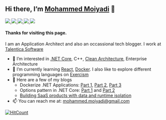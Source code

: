 ## Hi there, I’m [Mohammed Moiyadi](https://github.com/mmoiyadi) 👋

<a href="https://www.linkedin.com/in/mmoiyadi/">
<img src="https://img.shields.io/badge/LinkedIn-blue?style=flat&logo=linkedin">
</a>

<a href="https://medium.com/@mohammed-moiyadi">
<img src="https://img.shields.io/badge/Medium-black?style=flat&logo=medium">
</a>

<a href="https://exercism.org/profiles/mmoiyadi">
<img src="https://img.shields.io/badge/Exercism-green?style=flat&logo=exercism">
</a>

<a href="https://www.reddit.com/user/MediocreSuggestion50">
<img src="https://img.shields.io/badge/Reddit-pink?style=flat&logo=reddit">
</a>

<a href="https://mmoiyadi.github.io/react-project">
<img src="https://img.shields.io/badge/Website-brightgreen?style=flat&logo=google-chrome&logoColor=darkgreen">
</a>


#### Thanks for visiting this page. 

I am an Application Architect and also an occassional tech blogger. I work at [Talentica Software](https://www.talentica.com/)
- 👀 I’m interested in [.NET Core](https://github.com/dotnet/core), C++, [Clean Architecture](https://blog.cleancoder.com/uncle-bob/2012/08/13/the-clean-architecture.html), Enterprise Architecture
- 🌱 I’m currently learning [React](https://github.com/facebook/react), [Docker](https://www.docker.com/). I also like to explore different programming languages on [Exercism](https://exercism.org/)
- 📝 Here are a few of my blogs
  - Dockerize .NET Applications: [Part 1](https://www.talentica.com/blogs/dockerize-net-applications-part1/), [Part 2](https://www.talentica.com/blogs/dockerize-net-applications-part2/), [Part 3](https://www.talentica.com/blogs/dockerize-net-applications-part3/)
  - Options pattern in .NET Core: [Part 1](https://www.talentica.com/blogs/typed-configurations-in-net-core/) and [Part 2](https://www.talentica.com/blogs/change-notifications-and-named-options-using-options-pattern-in-net-core/)
  - [Building SaaS products with data and runtime isolation](https://www.talentica.com/blogs/develop-saas-product-with-data-run-time-isolation/)
- 📫 You can reach me at: [mohammed.moiyadi@gmail.com](mailto:mohammed.moiyadi@gmail.com)


 [![HitCount](https://hits.dwyl.com/mmoiyadi/mmoiyadi.svg?style=flat-square&show=unique)](http://hits.dwyl.com/mmoiyadi/mmoiyadi)




<!---
mmoiyadi/mmoiyadi is a ✨ special ✨ repository because its `README.md` (this file) appears on your GitHub profile.
You can click the Preview link to take a look at your changes.
--->

